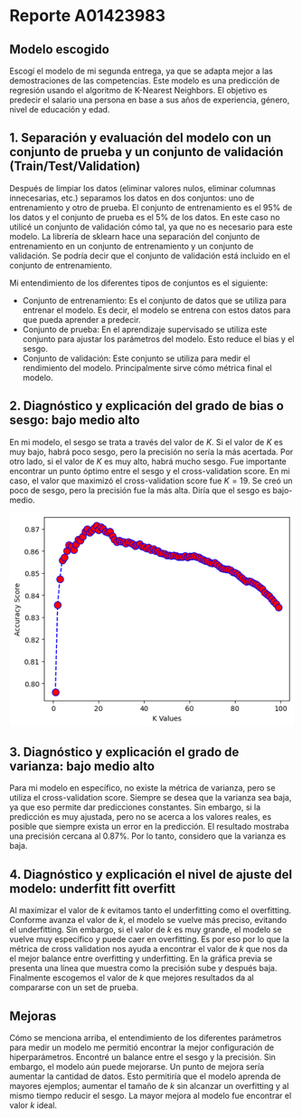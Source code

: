 # Reporte A01423983

## Modelo escogido

Escogí el modelo de mi segunda entrega, ya que se adapta mejor a las demostraciones de las competencias. Este modelo es una predicción de regresión usando el algoritmo de K-Nearest Neighbors. El objetivo es predecir el salario una persona en base a sus años de experiencia, género, nivel de educación y edad.

## 1. Separación y evaluación del modelo con un conjunto de prueba y un conjunto de validación (Train/Test/Validation)

Después de limpiar los datos (eliminar valores nulos, eliminar columnas innecesarias, etc.) separamos los datos en dos conjuntos: uno de entrenamiento y otro de prueba. El conjunto de entrenamiento es el 95% de los datos y el conjunto de prueba es el 5% de los datos. En este caso no utilicé un conjunto de validación cómo tal, ya que no es necesario para este modelo. La librería de sklearn hace una separación del conjunto de entrenamiento en un conjunto de entrenamiento y un conjunto de validación. Se podría decir que el conjunto de validación está incluido en el conjunto de entrenamiento.

Mi entendimiento de los diferentes tipos de conjuntos es el siguiente:

- Conjunto de entrenamiento: Es el conjunto de datos que se utiliza para entrenar el modelo. Es decir, el modelo se entrena con estos datos para que pueda aprender a predecir.
- Conjunto de prueba: En el aprendizaje supervisado se utiliza este conjunto para ajustar los parámetros del modelo. Esto reduce el bias y el sesgo.
- Conjunto de validación: Este conjunto se utiliza para medir el rendimiento del modelo. Principalmente sirve cómo métrica final el modelo.

## 2. Diagnóstico y explicación del grado de bias o sesgo: bajo medio alto

En mi modelo, el sesgo se trata a través del valor de $K$. Si el valor de $K$ es muy bajo, habrá poco sesgo, pero la precisión no sería la más acertada. Por otro lado, si el valor de $K$ es muy alto, habrá mucho sesgo. Fue importante encontrar un punto óptimo entre el sesgo y el cross-validation score. En mi caso, el valor que maximizó el cross-validation score fue $K=19$. Se creó un poco de sesgo, pero la precisión fue la más alta. Diría que el sesgo es bajo-medio.

![Alt text](image.png)

## 3. Diagnóstico y explicación el grado de varianza: bajo medio alto

Para mi modelo en específico, no existe la métrica de varianza, pero se utiliza el cross-validation score. Siempre se desea que la varianza sea baja, ya que eso permite dar predicciones constantes. Sin embargo, si la predicción es muy ajustada, pero no se acerca a los valores reales, es posible que siempre exista un error en la predicción. El resultado mostraba una precisión cercana al 0.87%. Por lo tanto, considero que la varianza es baja.

## 4. Diagnóstico y explicación el nivel de ajuste del modelo: underfitt fitt overfitt

Al maximizar el valor de $k$ evitamos tanto el underfitting como el overfitting. Conforme avanza el valor de $k$, el modelo se vuelve más preciso, evitando el underfitting. Sin embargo, si el valor de $k$ es muy grande, el modelo se vuelve muy específico y puede caer en overfitting. Es por eso por lo que la métrica de cross validation nos ayuda a encontrar el valor de $k$ que nos da el mejor balance entre overfitting y underfitting. En la gráfica previa se presenta una línea que muestra como la precisión sube y después baja. Finalmente escogemos el valor de $k$ que mejores resultados da al compararse con un set de prueba.

## Mejoras

Cómo se menciona arriba, el entendimiento de los diferentes parámetros para medir un modelo me permitió encontrar la mejor configuración de hiperparámetros. Encontré un balance entre el sesgo y la precisión. Sin embargo, el modelo aún puede mejorarse. Un punto de mejora sería aumentar la cantidad de datos. Esto permitiría que el modelo aprenda de mayores ejemplos; aumentar el tamaño de $k$ sin alcanzar un overfitting y al mismo tiempo reducir el sesgo. La mayor mejora al modelo fue encontrar el valor $k$ ideal.
